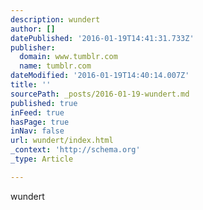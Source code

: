 ```yaml
---
description: wundert
author: []
datePublished: '2016-01-19T14:41:31.733Z'
publisher:
  domain: www.tumblr.com
  name: tumblr.com
dateModified: '2016-01-19T14:40:14.007Z'
title: ''
sourcePath: _posts/2016-01-19-wundert.md
published: true
inFeed: true
hasPage: true
inNav: false
url: wundert/index.html
_context: 'http://schema.org'
_type: Article

---
```

wundert